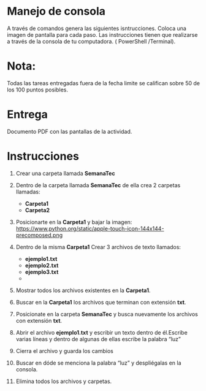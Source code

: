 # Manejo de consola 

A través de comandos genera las siguientes isntrucciones. 
Coloca una imagen de pantalla para cada paso. 
Las instrucciones tienen que realizarse a través de la consola de tu computadora. ( PowerShell /Terminal).

# Nota: 
Todas las tareas entregadas fuera de la fecha limite se califican sobre 50 de los 100 puntos posibles.

# Entrega 
Documento PDF con las pantallas de la actividad. 

# Instrucciones 
1. Crear una carpeta llamada **SemanaTec**
2. Dentro de la carpeta llamada **SemanaTec** de ella crea 2 carpetas llamadas: 
    - **Carpeta1**
    - **Carpeta2**

3. Posicionarte en la **Carpeta1** y bajar la imagen: https://www.python.org/static/apple-touch-icon-144x144-precomposed.png
4. Dentro de la misma **Carpeta1** Crear 3 archivos de texto llamados: 
    - **ejemplo1.txt** 
    - **ejemplo2.txt**
    - **ejemplo3.txt**
    -
5. Mostrar todos los archivos existentes en la **Carpeta1**.
6. Buscar en la **Carpeta1** los archivos que terminan con extensión **txt**.
7. Posicionate en la carpeta **SemanaTec** y busca nuevamente los archivos con extensión **txt**.
8. Abrir el archivo **ejemplo1.txt** y escribir un texto dentro de él.Escribe varias líneas y dentro de algunas de ellas escribe la palabra “luz”
9. Cierra el archivo y guarda los cambios 
10. Buscar en dóde se menciona la palabra “luz” y despliégalas en la consola.
11. Elimina todos los archivos y carpetas.
